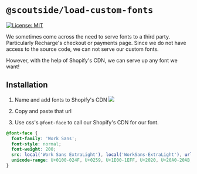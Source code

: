 # `@scoutside/load-custom-fonts`

[![License: MIT](https://img.shields.io/badge/License-MIT-green.svg)](LICENSE.md)

We sometimes come across the need to serve fonts to a third party. Particularly Recharge's checkout or payments page. Since we do not have access to the source code, we can not serve our custom fonts.

However, with the help of Shopify's CDN, we can serve up any font we want!

## Installation

1. Name and add fonts to Shopify's CDN
![](http://g.recordit.co/6ydKjKsyCf.gif)

2. Copy and paste that url

3. Use css's `@font-face` to call our Shopify's CDN for our font.

```css
@font-face {
  font-family: 'Work Sans';
  font-style: normal;
  font-weight: 200;
  src: local('Work Sans ExtraLight'), local('WorkSans-ExtraLight'), url(https://cdn2.shopify.com/s/files/1/0087/3834/0927/files/WorkSans-ExtraLight-ext.woff2?27454) format('woff2');
  unicode-range: U+0100-024F, U+0259, U+1E00-1EFF, U+2020, U+20A0-20AB, U+20AD-20CF, U+2113, U+2C60-2C7F, U+A720-A7FF;
}
```